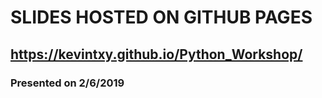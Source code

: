 # SLIDES HOSTED ON GITHUB PAGES
## https://kevintxy.github.io/Python_Workshop/

### Presented on 2/6/2019
